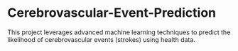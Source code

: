 # Cerebrovascular-Event-Prediction
This project leverages advanced machine learning techniques to predict the likelihood of cerebrovascular events (strokes) using health data.
